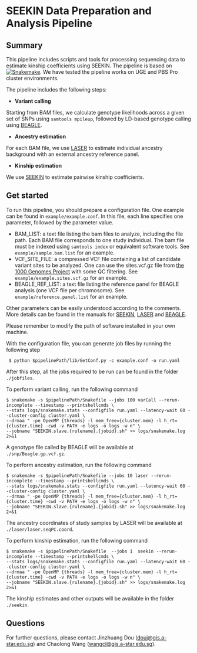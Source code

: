 SEEKIN Data Preparation and Analysis Pipeline 
=========================================

Summary
----------------------------

This pipeline includes scripts and tools for processing sequencing data to estimate kinship coefficients using SEEKIN. The pipeline is based on [![Snakemake](https://img.shields.io/badge/snakemake-≥3.7.1-brightgreen.svg?style=flat-square)](http://snakemake.bitbucket.org). We have tested the pipeline works on UGE and PBS Pro cluster environments.

The pipeline includes the following steps:

* **Variant calling**

Starting from BAM files, we calculate genotype likelihoods across a given set of SNPs using `samtools mpileup`, followed by LD-based genotype calling using [BEAGLE](https://faculty.washington.edu/browning/beagle/beagle.html).   

* **Ancestry estimation**

For each BAM file, we use [LASER](http://csg.sph.umich.edu/chaolong/LASER/) to estimate individual ancestry background with an external ancestry reference panel. 

* **Kinship estimation**

We use [SEEKIN](https://github.com/chaolongwang/SEEKIN) to estimate pairwise kinship coefficients. 


Get started 
----------------------------------------
To run this pipeline, you should prepare a configuration file. One example can be found in `example/example.conf`. In this file, each line specifies one parameter, followed by the parameter value. 

 * BAM_LIST: a text file listing the bam files to analyze, including the file path. Each BAM file corresponds to one study individual. The bam file must be indexed using `samtools index` or equivalent software tools. See `example/sample.bam.list` for an example.
 * VCF_SITE_FILE: a compressed VCF file containing a list of candidate variant sites to be analyzed. One can use the sites.vcf.gz file from [the 1000 Genomes Project](http://www.internationalgenome.org/) with some QC filtering. See `example/example.sites.vcf.gz` for an example.
 * BEAGLE_REF_LIST:  a text file listing the reference panel for BEAGLE analysis (one VCF file per chromosome). See `example/reference.panel.list` for an example.
 
Other parameters can be easily understood according to the comments. More details can be found in the manuals for [SEEKIN](https://github.com/chaolongwang/SEEKIN), [LASER](http://csg.sph.umich.edu/chaolong/LASER/) and [BEAGLE](https://faculty.washington.edu/browning/beagle/beagle.html). 

Please remember to modify the path of software installed in your own machine. 

With the configuration file, you can  generate job files by running the following step
```
 $ python $pipelinePath/lib/GetConf.py -c example.conf -o run.yaml
```
After this step, all the jobs required to be run can be found in the folder `./jobfiles`.

To perform variant calling, run the following command 
```
$ snakemake -s $pipelinePath/Snakefile --jobs 100 varCall --rerun-incomplete --timestamp --printshellcmds \
--stats logs/snakemake.stats --configfile run.yaml --latency-wait 60 --cluster-config cluster.yaml \
--drmaa " -pe OpenMP {threads} -l mem_free={cluster.mem} -l h_rt={cluster.time} -cwd -v PATH -e logs -o logs -w n" \
--jobname "SEEKIN.slave.{rulename}.{jobid}.sh" >> logs/snakemake.log 2>&1
```
A genotype file called by BEAGLE will be available at `./snp/Beagle.gp.vcf.gz`.

To perform ancestry estimation, run the following command 
```
$ snakemake -s $pipelinePath/Snakefile --jobs 10 laser --rerun-incomplete --timestamp --printshellcmds \
--stats logs/snakemake.stats --configfile run.yaml --latency-wait 60 --cluster-config cluster.yaml \
--drmaa " -pe OpenMP {threads} -l mem_free={cluster.mem} -l h_rt={cluster.time} -cwd -v PATH -e logs -o logs -w n" \
--jobname "SEEKIN.slave.{rulename}.{jobid}.sh" >> logs/snakemake.log 2>&1
```
The ancestry coordinates of study samples by LASER will be available at `./laser/laser.seqPC.coord`.

To perform kinship estimation, run the following command 
```
$ snakemake -s $pipelinePath/Snakefile  --jobs 1  seekin --rerun-incomplete --timestamp --printshellcmds \
--stats logs/snakemake.stats --configfile run.yaml --latency-wait 60 --cluster-config cluster.yaml \
--drmaa " -pe OpenMP {threads} -l mem_free={cluster.mem} -l h_rt={cluster.time} -cwd -v PATH -e logs -o logs -w n" \
--jobname "SEEKIN.slave.{rulename}.{jobid}.sh" >> logs/snakemake.log 2>&1
```
The kinship estimates and other outputs will be available in the folder `./seekin`.

Questions
---------
For further questions, please contact Jinzhuang Dou (douj@gis.a-star.edu.sg) and Chaolong Wang (wangcl@gis.a-star.edu.sg).
